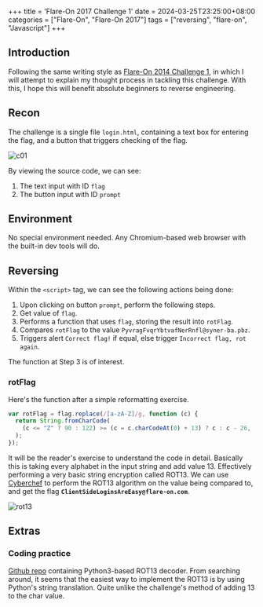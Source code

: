+++
title = 'Flare-On 2017 Challenge 1'
date = 2024-03-25T23:25:00+08:00
categories = ["Flare-On", "Flare-On 2017"]
tags = ["reversing", "flare-on", "Javascript"]
+++

## Introduction

Following the same writing style as [Flare-On 2014 Challenge 1][f01c01], in
which I will attempt to explain my thought process in tackling this challenge.
With this, I hope this will benefit absolute beginners to reverse engineering.

## Recon

The challenge is a single file `login.html`, containing a text box for entering
the flag, and a button that triggers checking of the flag.

![c01](./flareon2017c01_img01.PNG)

By viewing the source code, we can see:

1. The text input with ID `flag`
2. The button input with ID `prompt`

## Environment

No special environment needed. Any Chromium-based web browser with the built-in
dev tools will do.

## Reversing

Within the `<script>` tag, we can see the following actions being done:

1. Upon clicking on button `prompt`, perform the following steps.
2. Get value of `flag`.
3. Performs a function that uses `flag`, storing the result into `rotFlag`.
4. Compares `rotFlag` to the value `PyvragFvqrYbtvafNerRnfl@syner-ba.pbz`.
5. Triggers alert `Correct flag!` if equal, else trigger `Incorrect flag, rot
again`.

The function at Step 3 is of interest.

### rotFlag

Here's the function after a simple reformatting exercise.

```javascript
var rotFlag = flag.replace(/[a-zA-Z]/g, function (c) {
  return String.fromCharCode(
    (c <= "Z" ? 90 : 122) >= (c = c.charCodeAt(0) + 13) ? c : c - 26,
  );
});
```

It will be the reader's exercise to understand the code in detail. Basically
this is taking every alphabet in the input string and add value 13. Effectively
performing a very basic string encryption called ROT13. We can use
[Cyberchef][cyberchef] to perform the ROT13 algorithm on the value being
compared to, and get the flag **`ClientSideLoginsAreEasy@flare-on.com`**.

![rot13](./flareon2017c01_img02.PNG)

## Extras

### Coding practice

[Github repo][f17c01gh] containing Python3-based ROT13 decoder. From searching
around, it seems that the easiest way to implement the ROT13 is by using
Python's string translation. Quite unlike the challenge's method of adding 13
to the char value.

[f01c01]: /posts/flareon/2014/f01c01
[cyberchef]: https://gchq.github.io/CyberChef/
[f17c01gh]: https://github.com/junyian/flare-on-2017/tree/main/c01
